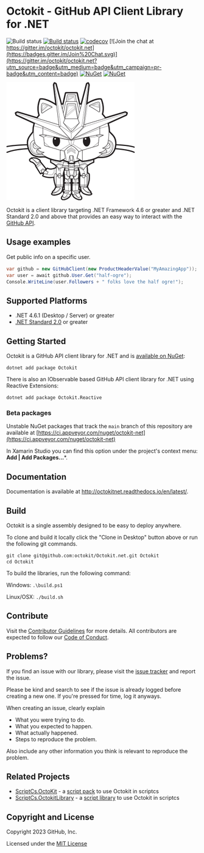 # Octokit - GitHub API Client Library for .NET

![Build status](https://github.com/octokit/octokit.net/workflows/CI%20Build/badge.svg)
[![Build status](https://ci.appveyor.com/api/projects/status/cego2g42yw26th26/branch/main?svg=true)](https://ci.appveyor.com/project/github-windows/octokit-net/branch/main)
[![codecov](https://codecov.io/gh/octokit/octokit.net/branch/main/graph/badge.svg)](https://codecov.io/gh/octokit/octokit.net)
[![Join the chat at https://gitter.im/octokit/octokit.net](https://badges.gitter.im/Join%20Chat.svg)](https://gitter.im/octokit/octokit.net?utm_source=badge&utm_medium=badge&utm_campaign=pr-badge&utm_content=badge)
[![NuGet](https://img.shields.io/nuget/v/Octokit.svg)](https://www.nuget.org/packages/Octokit)
[![NuGet](https://img.shields.io/nuget/v/Octokit.Reactive.svg)](https://www.nuget.org/packages/Octokit.Reactive)

![logo](octokit-dotnet_2.png)

Octokit is a client library targeting .NET Framework 4.6 or greater and .NET Standard 2.0
and above that provides an easy way to interact with the
[GitHub API](http://developer.github.com/v3/).

## Usage examples

Get public info on a specific user.

```c#
var github = new GitHubClient(new ProductHeaderValue("MyAmazingApp"));
var user = await github.User.Get("half-ogre");
Console.WriteLine(user.Followers + " folks love the half ogre!");
```

## Supported Platforms

* .NET 4.6.1 (Desktop / Server) or greater
* [.NET Standard 2.0](https://docs.microsoft.com/en-us/dotnet/standard/net-standard) or greater

## Getting Started

Octokit is a GitHub API client library for .NET and is [available on NuGet](https://www.nuget.org/packages/Octokit/):

```
dotnet add package Octokit
```

There is also an IObservable based GitHub API client library for .NET using Reactive Extensions:

```
dotnet add package Octokit.Reactive
```


### Beta packages ###
Unstable NuGet packages that track the `main` branch of this repository are available at
[https://ci.appveyor.com/nuget/octokit-net](https://ci.appveyor.com/nuget/octokit-net)

In Xamarin Studio you can find this option under the project's context menu: **Add | Add Packages...***.

## Documentation

Documentation is available at http://octokitnet.readthedocs.io/en/latest/.

## Build

Octokit is a single assembly designed to be easy to deploy anywhere.

To clone and build it locally click the "Clone in Desktop" button above or run the
following git commands.

```
git clone git@github.com:octokit/Octokit.net.git Octokit
cd Octokit
```

To build the libraries, run the following command:

Windows: `.\build.ps1`

Linux/OSX: `./build.sh`

## Contribute

Visit the [Contributor Guidelines](https://github.com/octokit/octokit.net/blob/main/CONTRIBUTING.md)
for more details. All contributors are expected to follow our
[Code of Conduct](https://github.com/octokit/octokit.net/blob/main/CODE_OF_CONDUCT.md).

## Problems?

If you find an issue with our library, please visit the [issue tracker](https://github.com/octokit/octokit.net/issues)
and report the issue.

Please be kind and search to see if the issue is already logged before creating
a new one. If you're pressed for time, log it anyways.

When creating an issue, clearly explain

* What you were trying to do.
* What you expected to happen.
* What actually happened.
* Steps to reproduce the problem.

Also include any other information you think is relevant to reproduce the
problem.

## Related Projects

 - [ScriptCs.OctoKit](https://github.com/hnrkndrssn/ScriptCs.OctoKit) - a [script pack](https://github.com/scriptcs/scriptcs/wiki/Script-Packs) to use Octokit in scriptcs
 - [ScriptCs.OctokitLibrary](https://github.com/ryanrousseau/ScriptCs.OctokitLibrary) - a [script library](https://github.com/scriptcs/scriptcs/wiki/Script-Libraries) to use Octokit in scriptcs

## Copyright and License

Copyright 2023 GitHub, Inc.

Licensed under the [MIT License](https://github.com/octokit/octokit.net/blob/main/LICENSE.txt)
